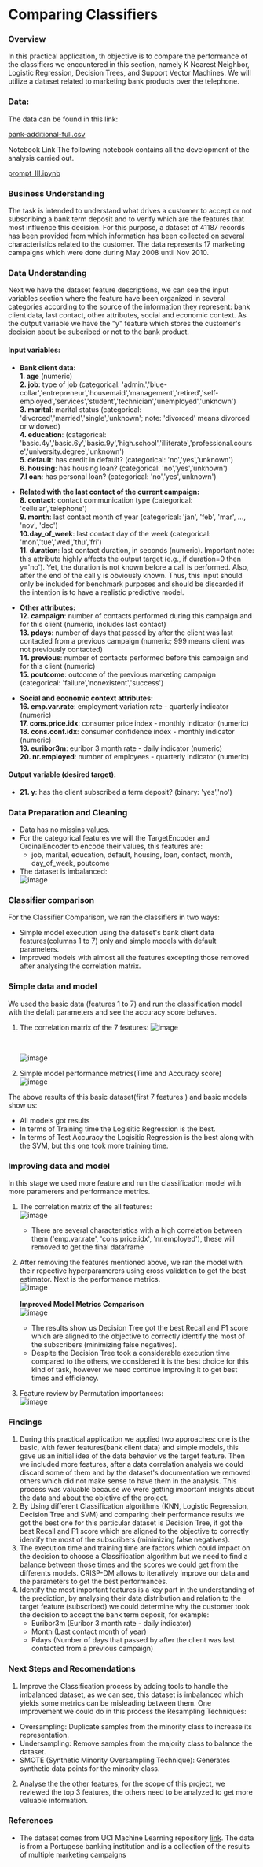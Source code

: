 # Comparing Classifiers

### Overview
In this practical application, th objective is to compare the performance of the classifiers we encountered in this section, namely K Nearest Neighbor, Logistic Regression, Decision Trees, and Support Vector Machines. We will utilize a dataset related to marketing bank products over the telephone.

### Data:
The data can be found in this link: 

[bank-additional-full.csv](https://github.com/DiegoHermosa/ClassifierComparison/tree/main/data/bank-additional-full.csv)

Notebook Link
The following notebook contains all the development of the analysis carried out.

[prompt_III.ipynb](https://github.com/DiegoHermosa/ClassifierComparison/tree/main/prompt_III.ipynb)

### Business Understanding
The task is intended to understand what drives a customer to accept or not subscribing a bank term deposit and to verify which are the features that most influence this decision. For this purpose, a dataset of 41187 records has been provided from which information has been collected on several characteristics related to the customer. The data represents 17 marketing campaigns which were done during May 2008 until Nov 2010.

### Data Understanding
Next we have the dataset feature descriptions, we can see the input variables section where the feature have been organized in several categories according to the source of the information they represent: bank client data, last contact, other attributes, social and economic context. As the output variable we have the "y" feature which stores the customer's decision about be subcribed or not to the bank product.

#### Input variables:

- **Bank client data:**<br/>
  **1. age** (numeric) <br/>
  **2. job**: type of job (categorical: 'admin.','blue-collar','entrepreneur','housemaid','management','retired','self-employed','services','student','technician','unemployed','unknown') <br/>
  **3. marital**: marital status (categorical: 'divorced','married','single','unknown'; note: 'divorced' means divorced or widowed) <br/>
  **4. education**: (categorical: 'basic.4y','basic.6y','basic.9y','high.school','illiterate','professional.course','university.degree','unknown') <br/>
  **5. default**: has credit in default? (categorical: 'no','yes','unknown') <br/>
  **6. housing**: has housing loan? (categorical: 'no','yes','unknown') <br/>
  **7.l oan**: has personal loan? (categorical: 'no','yes','unknown') <br/>
  
- **Related with the last contact of the current campaign:**<br/>
  **8. contact**: contact communication type (categorical: 'cellular','telephone') <br/>
  **9. month**: last contact month of year (categorical: 'jan', 'feb', 'mar', ..., 'nov', 'dec') <br/>
  **10.day_of_week**: last contact day of the week (categorical: 'mon','tue','wed','thu','fri') <br/>
  **11. duration**: last contact duration, in seconds (numeric). Important note: this attribute highly affects the output target (e.g., if duration=0 then y='no'). Yet, the duration is not known before a call is performed. Also, after
  the end of the call y is obviously known. Thus, this input should only be included for benchmark purposes and should be discarded if the intention is to have a realistic predictive model. <br/>
  
- **Other attributes:**<br/>
  **12. campaign**: number of contacts performed during this campaign and for this client (numeric, includes last contact) <br/>
  **13. pdays**: number of days that passed by after the client was last contacted from a previous campaign (numeric; 999 means client was not previously contacted) <br/>
  **14. previous**: number of contacts performed before this campaign and for this client (numeric) <br/>
  **15. poutcome**: outcome of the previous marketing campaign (categorical: 'failure','nonexistent','success') <br/>
  
- **Social and economic context attributes:**<br/>
  **16. emp.var.rate**: employment variation rate - quarterly indicator (numeric) <br/>
  **17. cons.price.idx**: consumer price index - monthly indicator (numeric) <br/>
  **18. cons.conf.idx**: consumer confidence index - monthly indicator (numeric) <br/>
  **19. euribor3m**: euribor 3 month rate - daily indicator (numeric) <br/>
  **20. nr.employed**: number of employees - quarterly indicator (numeric) <br/>
  
#### Output variable (desired target):
- **21. y**: has the client subscribed a term deposit? (binary: 'yes','no') <br/>

### Data Preparation and Cleaning
- Data has no missins values.
- For the categorical features we will the TargetEncoder and OrdinalEncoder to encode their values, this features are:<br/>
  - job, marital, education, default, housing, loan, contact, month, day_of_week, poutcome<br/>
- The dataset is imbalanced: <br/>
  ![image](https://github.com/DiegoHermosa/ClassifierComparison/assets/160977826/d1b95e56-394b-4e1d-8f79-73fc6113e197)

### Classifier comparison
For the Classifier Comparison, we ran the classifiers in two ways: 
- Simple model execution using the dataset's bank client data features(columns 1 to 7) only and simple models with default parameters.
- Improved models with almost all the features excepting those removed after analysing the correlation matrix.
 
### Simple data and model
We used the basic data (features 1 to 7) and run the classification model with the defalt parameters and see the accuracy score behaves.<br/>
1. The correlation matrix of the 7 features:
   ![image](https://github.com/DiegoHermosa/ClassifierComparison/assets/160977826/fe2b05bd-7e21-465f-b011-1c2dc536e06c)

   <br/>
   
   ![image](https://github.com/DiegoHermosa/ClassifierComparison/assets/160977826/0ef1ee2e-9867-42e7-8ab3-c2678b17cac3)

3. Simple model performance metrics(Time and Accuracy score) <br/>
![image](https://github.com/DiegoHermosa/ClassifierComparison/assets/160977826/32450487-1872-4246-874a-4632e4c7e617) <br/>

The above results of this basic dataset(first 7 features ) and basic models show us:
- All models got results
- In terms of Training time the Logisitic Regression is the best.
- In terms of Test Accuracy the Logisitic Regression is the best along with the SVM, but this one took more training time.


### Improving data and model
In this stage we used more feature and run the classification model with more paramerers and performance metrics.
1. The correlation matrix of the all features:<br/>
   ![image](https://github.com/DiegoHermosa/ClassifierComparison/assets/160977826/1ab12b98-eae4-447f-ade1-f9eb4860b4c8)
   <br/>
   - There are several characteristics with a high correlation between them ('emp.var.rate', 'cons.price.idx', 'nr.employed'), these will removed to get the final dataframe   
  
2. After removing the features mentioned above, we ran the model with their repective hyperparamerers using cross validation to get the best estimator. Next is the performance metrics. <br/>
   ![image](https://github.com/DiegoHermosa/ClassifierComparison/assets/160977826/2a3ae28a-6caa-4c28-985a-d82d6f166e54)
   <br/>
   <br/>
   **Improved Model Metrics Comparison** <br/>
   ![image](https://github.com/DiegoHermosa/ClassifierComparison/assets/160977826/206df569-213d-455a-b5be-87005c086935)
   <br/>
   -  The results show us Decision Tree got the best Recall and F1 score which are aligned to the objective to correctly identify the most of the subscribers (minimizing false negatives).
   -  Despite the Decision Tree took a considerable execution time compared to the others, we considered it is the best choice for this kind of task, however we need continue improving it to get best times and efficiency.   

3. Feature review by Permutation importances:
   <br/>
   ![image](https://github.com/DiegoHermosa/ClassifierComparison/assets/160977826/b800befb-fdd9-4103-af75-5ad1a2896f4a)
   <br/>
 

### Findings
1. During this practical application we applied two approaches: one is the basic, with fewer features(bank client data) and simple models, this gave us an initial idea of the data behavior vs the target feature. Then we included more features, after a data correlation analysis we could discard some of them and by the dataset's documentation we removed others which did not make sense to have them in the analysis. This process was valuable because we were getting important insights about the data and about the objetive of the project.
2. By Using different Classification algorithms (KNN, Logistic Regression, Decision Tree and SVM) and comparing their performance results we got the best one for this particular dataset is Decision Tree, it got the best Recall and F1 score which are aligned to the objective to correctly identify the most of the subscribers (minimizing false negatives).  
3. The execution time and training time are factors which could impact on the decision to choose a Classification algorithm but we need to find a balance between those times and the scores we could get from the differents models. CRISP-DM allows to iteratively improve our data and the parameters to get the best performances.
4. Identify the most important features is a key part in the understanding of the prediction, by analysing their data distribution and relation to the target feature (subscribed) we could determine why the customer took the decision to accept the bank term deposit, for example:
   - Euribor3m (Euribor 3 month rate - daily indicator)
   - Month (Last contact month of year)
   - Pdays (Number of days that passed by after the client was last contacted from a previous campaign)

### Next Steps and Recomendations
1. Improve the Classification process by adding tools to handle the imbalanced dataset, as we can see, this dataset is imbalanced which yields some metrics can be misleading between them. One improvement we could do in this process the Resampling Techniques:
- Oversampling: Duplicate samples from the minority class to increase its representation.
- Undersampling: Remove samples from the majority class to balance the dataset.
- SMOTE (Synthetic Minority Oversampling Technique): Generates synthetic data points for the minority class.

2. Analyse the the other features, for the scope of this project, we reviewed the top 3 features, the others need to be analyzed to get more valuable information.

### References
- The dataset comes from UCI Machine Learning repository [link](https://archive.ics.uci.edu/ml/datasets/bank+marketing).  The data is from a Portugese banking institution and is a collection of the results of multiple marketing campaigns




